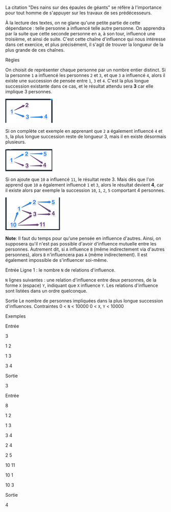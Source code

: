 La citation "Des nains sur des épaules de géants" se réfère à l'importance pour tout homme de s'appuyer sur les travaux de ses prédécesseurs.
 
À la lecture des textes, on ne glane qu'une petite partie de cette dépendance : telle personne a influencé telle autre personne. On apprendra par la suite que cette seconde personne en a, à son tour, influencé une troisième, et ainsi de suite. C'est cette chaîne d'influence qui nous intéresse dans cet exercice, et plus précisément, il s'agit de trouver la longueur de la plus grande de ces chaînes.

Règles

On choisit de représenter chaque personne par un nombre entier distinct. Si la personne `1` a influencé les personnes `2` et `3`, et que `3` a influencé `4`, alors il existe une succession de pensée entre `1`, `3` et `4`. C'est la plus longue succession existante dans ce cas, et le résultat attendu sera **3** car elle implique 3 personnes.

![graph-1](images/graph-1.png)

Si on complète cet exemple en apprenant que `2` a également influencé `4` et `5`, la plus longue succession reste de longueur 3, mais il en existe désormais plusieurs.

![graph-2](images/graph-2.png)

Si on ajoute que `10` a influencé `11`, le résultat reste 3. Mais dès que l'on apprend que `10` a également influencé `1` et `3`, alors le résultat devient **4**, car il existe alors par exemple la succession `10`, `1`, `2`, `5` comportant 4 personnes.

![graph-3](images/graph-3.png)

**Note**: Il faut du temps pour qu'une pensée en influence d'autres. Ainsi, on supposera qu'il n'est pas possible d'avoir d'influence mutuelle entre les personnes. Autrement dit, si `A` influence `B` (même indirectement via d'autres personnes), alors `B` n'influencera pas `A` (même indirectement). Il est également impossible de s'influencer soi-même.

Entrée
Ligne 1 : le nombre `N` de relations d'influence.

`N` lignes suivantes : une relation d'influence entre deux personnes, de la forme `X` (espace) `Y`, indiquant que `X` influence `Y`. Les relations d'influence sont listées dans un ordre quelconque.

Sortie
Le nombre de personnes impliquées dans la plus longue succession d'influences.
Contraintes
0 < `N` < 10000
0 < `X`, `Y` < 10000


Exemples

Entrée

3

1 2

1 3

3 4

Sortie

3

Entrée

8

1 2

1 3

3 4

2 4

2 5

10 11

10 1

10 3

Sortie

4